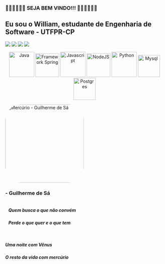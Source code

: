 ### 👏🏾👏🏾👏🏾    SEJA BEM VINDO!!!   👏🏾👏🏾👏🏾
## Eu sou o William, estudante de Engenharia de Software - UTFPR-CP
<!-- <p align="center"><a href="http://curiosamentegigante.orgfree.com/SONY.html" style="font-size: big;">Primeiro site feito por mim em HTML e CSS</a></p> -->
<div> 

  <a href="https://www.linkedin.com/in/william-da-cruz-pires-913450207/" target="_blank"><img src="https://img.shields.io/badge/LinkedIn-0077B5?style=for-the-badge&logo=linkedin&logoColor=white"></a>
  <a href="williamcruzpires@alunos.utfpr.edu.br" target="_blank"><img src="https://img.shields.io/badge/-Gmail-%23333?style=for-the-badge&logo=gmail&logoColor=white"></a>
  <a href="https://instagram.com/williamcp19/" target="_blank"><img src="https://img.shields.io/badge/-Instagram-%23E4405F?style=for-the-badge&logo=instagram&logoColor=white" target="_blank"></a>
  <a href="https://www.facebook.com/william.dacruzpires/" target="_blank"><img src="https://img.shields.io/badge/Facebook-1877F2?style=for-the-badge&logo=facebook&logoColor=white"></a>
  <!--<img align="right" alt="EngSoft UTFPR" height="170" style="border-radius:50px;" src="http://www.deviante.com.br/wp-content/uploads/2021/02/25.-Engenharia-de-Software.png"> <br><br> -->

  <p align="center">
    <img alt="Java" height="80" width="80" src="https://cdn.jsdelivr.net/gh/devicons/devicon/icons/java/java-plain-wordmark.svg" />
    <img alt="Framework Spring" height="75" width="75" src="https://cdn.jsdelivr.net/gh/devicons/devicon/icons/spring/spring-original-wordmark.svg" />
    <img alt="Javascript" height="80" width="80" src="https://cdn.jsdelivr.net/gh/devicons/devicon@latest/icons/javascript/javascript-original.svg" />
    <img alt="NodeJS" height="75" width="75" src="https://cdn.jsdelivr.net/gh/devicons/devicon@latest/icons/nodejs/nodejs-original-wordmark.svg" />
    <img alt="Python" height="80" width="80" src="https://cdn.jsdelivr.net/gh/devicons/devicon/icons/python/python-original-wordmark.svg" />   
    <img alt="Mysql" height="70" width="70" src="https://cdn.jsdelivr.net/gh/devicons/devicon@latest/icons/mysql/mysql-plain-wordmark.svg" />
    <img alt="Postgres" height="70" width="70" src="https://cdn.jsdelivr.net/gh/devicons/devicon/icons/postgresql/postgresql-plain-wordmark.svg" />
  </p>

<div align="left">
  <img alt="Mercúrio - Guilherme de Sá" width="250"  style="border-radius:50px;" src="https://i.ytimg.com/vi/huR6J4v9aZU/maxresdefault.jpg"> 
  
  ### - Guilherme de Sá
  <div style="display: inline-block; vertical-align: top; margin-left: 10px;">
    <h5>Quem busca o que não convém</h5>
    <h5>Perde o que quer e o que tem</h5>
  </div>
  
  ##
  <h5>Uma noite com Vênus</h5>
  <h5>O resto da vida com mercúrio</h5>
</div>



<!-- <div style="display: flex; align-items: center;">
  <img alt="Rosa" height="100" style="border-radius:50px;" src="https://i.pinimg.com/originals/7f/43/19/7f431908180fb8d47ff4a0ffdcb8c67f.jpg">
  <div style="margin-left: 10px;">
    <h5>É assim</h5>
    <h5>Não existe uma estrada sequer</h5>
    <h5>Para atravessar</h5>
    <h5>Que não vá sangrar</h5>
    <h5>Nem cansar seus pés.</h5>
  </div>
</div> -->
  <!-- <img align="center" alt="Linguagem C" height="50" width="50" src="https://cdn.jsdelivr.net/gh/devicons/devicon/icons/c/c-original.svg" /> -->
</div>

  <!-- <img align="right" alt="software engineer" height="100" style="border-radius:50px;" src="https://play-lh.googleusercontent.com/XUWIAxTuMzOnyJbYq7CZ6UU98f0sw_dSvs-_I3-7kcHRFmVSTI1M2hlU3rREVdonb-Q"> -->
  
  
